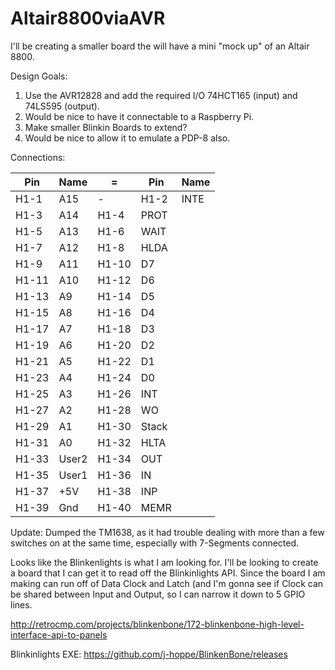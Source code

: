 # Altair8800viaAVR
I'll be creating a smaller board the will have a mini "mock up" of an Altair 8800.

Design Goals:
1. Use the AVR12828 and add the required I/O 74HCT165 (input) and 74LS595 (output).
1. Would be nice to have it connectable to a Raspberry Pi.
1. Make smaller Blinkin Boards to extend?
1. Would be nice to allow it to emulate a PDP-8 also.

Connections:

| Pin | Name | = | Pin | Name |
|-----|------|---|-----|------|
H1-1 |A15|-|H1-2 | INTE |
H1-3 |A14|H1-4 | PROT |
H1-5 |A13|H1-6 | WAIT |
H1-7 |A12|H1-8 | HLDA |
H1-9 |A11|H1-10 | D7 |
H1-11 |A10|H1-12 | D6 |
H1-13 |A9|H1-14 | D5 |
H1-15 |A8|H1-16 | D4 |
H1-17 |A7|H1-18 | D3 |
H1-19 |A6|H1-20 | D2 |
H1-21 |A5|H1-22 | D1 |
H1-23 |A4|H1-24 | D0 |
H1-25 |A3|H1-26 | INT |
H1-27 |A2|H1-28 | WO |
H1-29 |A1|H1-30 | Stack |
H1-31 |A0|H1-32 | HLTA |
H1-33 |User2|H1-34 | OUT |
H1-35 |User1|H1-36 | IN |
H1-37 |+5V|H1-38 | INP |
H1-39 |Gnd|H1-40 | MEMR |

Update: Dumped the TM1638, as it had trouble dealing with more than a few switches on at the same time, especially with 7-Segments
connected. 



Looks like the Blinkenlights is what I am looking for. I'll be looking to create a board that I can get it to read off the
Blinkinlights API. Since the board I am making can run off of Data Clock and Latch (and I'm gonna see if Clock can be shared between
Input and Output, so I can narrow it down to 5 GPIO lines.

http://retrocmp.com/projects/blinkenbone/172-blinkenbone-high-level-interface-api-to-panels

Blinkinlights EXE:
https://github.com/j-hoppe/BlinkenBone/releases

